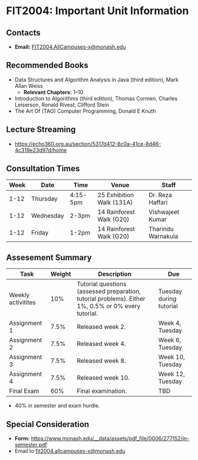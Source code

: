 # FIT2004: Important Unit Information

## Contacts

* **Email:** FIT2004.AllCampuses-x@monash.edu



## Recommended Books

* Data Structures and Algorithm Analysis in Java (third edition), Mark Allan Weiss
  * **Relevant Chapters:** 1–10
* Introduction to Algorithms (third edition), Thomas Cormen, Charles Leiserson, Ronald Rivest, Clifford Stein
* The Art Of (TAO) Computer Programming, Donald E Knuth



## Lecture Streaming

* https://echo360.org.au/section/5317d412-8c0a-41ce-8d46-4c319e23d97d/home



## Consultation Times

| Week | Date      | Time     | Venue                     | Staff              |
| ---- | --------- | -------- | ------------------------- | ------------------ |
| 1-12 | Thursday  | 4:15-5pm | 25 Exhibition Walk (131A) | Dr. Reza Haffari   |
| 1-12 | Wednesday | 2-3pm    | 14 Rainforest Walk (G20)  | Vishwajeet Kumar   |
| 1-12 | Friday    | 1-2pm    | 14 Rainforest Walk (G20)  | Tharindu Warnakula |



## Assesement Summary

| Task               | Weight | Description                                                  | Due                     |
| ------------------ | ------ | ------------------------------------------------------------ | ----------------------- |
| Weekly activitites | 10%    | Tutorial questions (assessed preparation, tutorial problems). Either 1%, 0.5% or 0% every tutorial. | Tuesday during tutorial |
| Assignment 1       | 7.5%   | Released week 2.                                             | Week 4, Tuesday         |
| Assignment 2       | 7.5%   | Released week 4.                                             | Week 6, Tuesday         |
| Assignment 3       | 7.5%   | Released week 8.                                             | Week 10, Tuesday        |
| Assignment 4       | 7.5%   | Released week 10.                                            | Week 12, Tuesday        |
| Final Exam         | 60%    | Final examination.                                           | TBD                     |

* 40% in semester and exam hurdle.



## Special Consideration

* **Form:** https://www.monash.edu/__data/assets/pdf_file/0006/277152/in-semester.pdf
* Email to fit2004.allcampuses-x@monash.edu